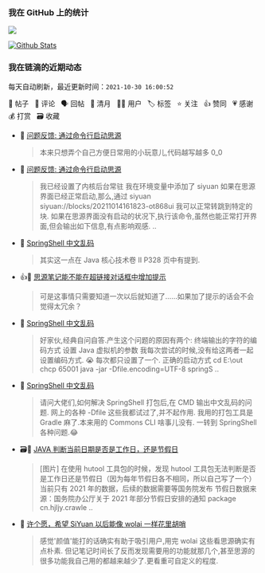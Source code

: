 ### 我在 GitHub 上的统计

<a title="Hits" target="_blank" href="https://github.com/Crowds21/Crowds21"><img src="https://hits.b3log.org/crowds21/crowds21.svg"></a>

[![Github Stats](https://github-readme-stats.vercel.app/api?username=crowds21&theme=tokyonight&show_icons=true)](https://github.com/crowds21)

<!--events start -->

### 我在链滴的近期动态

每天自动刷新，最近更新时间：`2021-10-30 16:00:52`

📝 帖子 &nbsp; 💬 评论 &nbsp; 🗣 回帖 &nbsp; 🌙 清月 &nbsp; 👨‍💻 用户 &nbsp; 🏷️ 标签 &nbsp; ⭐️ 关注 &nbsp; 👍 赞同 &nbsp; 💗 感谢 &nbsp; 💰 打赏 &nbsp; 🗃 收藏

* 💬 [问题反馈: 通过命令行启动思源](https://ld246.com/article/1635562794742/comment/1635562860057#comments)

  > 本来只想弄个自己方便日常用的小玩意儿,代码越写越多 0_0
* 📝 [问题反馈: 通过命令行启动思源](https://ld246.com/article/1635562794742)

  > 我已经设置了内核后台常驻 我在环境变量中添加了 siyuan 如果在思源界面已经正常启动,那么,通过 siyuan siyuan://blocks/20211014161823-ot868ui 我可以正常转跳到特定的块. 如果在思源界面没有启动的状况下,执行该命令,虽然也能正常打开界面,但会输出如下信息,有点影响观感. ..
* 💬 [SpringShell 中文乱码](https://ld246.com/article/1635345313549/comment/1635509856736#comments)

  > 其实这一点在 Java 核心技术卷 II P328 页中有提到.
* 👍💬 [思源笔记能不能在超链接对话框中增加提示](https://ld246.com/article/1635380820770/comment/1635382455982#comments)

  > 可是这事情只需要知道一次以后就知道了……如果加了提示的话会不会觉得太冗余？
* 💬 [SpringShell 中文乱码](https://ld246.com/article/1635345313549/comment/1635346921498#comments)

  > 好家伙,经典自问自答.产生这个问题的原因有两个: 终端输出的字符的编码方式 设置 Java 虚拟机的参数 我每次尝试的时候,没有给这两者一起设置编码方式. 😭 每次都只设置了一个. 正确的启动方式 cd E:\out chcp 65001 java -jar -Dfile.encoding=UTF-8 springS ..
* 📝 [SpringShell 中文乱码](https://ld246.com/article/1635345313549)

  > 请问大佬们,如何解决 SpringShell 打包后,在 CMD 输出中文乱码的问题. 网上的各种 -Dfile 这些我都试过了,并不起作用. 我用的打包工具是 Gradle 麻了.本来用的 Commons CLI 啥事儿没有. 一转到 SpringShell 各种问题.😂
* 🗃📝 [JAVA 判断当前日期是否是工作日，还是节假日](https://ld246.com/article/1635301211338)

  > [图片] 在使用 hutool 工具包的时候，发现 hutool 工具包无法判断是否是工作日还是节假日（因为每年节假日各不相同，所以自己写了一个） 当前只有 2021 年的数据，后续的数据需要等国务院发布 节假日数据来源：国务院办公厅关于 2021 年部分节假日安排的通知 package cn.hjljy.crawle ..
* 💬 [许个愿，希望 SiYuan 以后能像 wolai 一样花里胡哨](https://ld246.com/article/1635238316628/comment/1635253337930#comments)

  > 感觉'颜值'能打的话确实有助于吸引用户,用完 wolai 这些看思源确实有点朴素. 但记笔记时间长了反而发现需要用的功能就那几个,甚至思源的很多功能我自己用的都越来越少了.更看重可自定义的程度.


<!--events end -->
